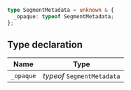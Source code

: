 ```ts
type SegmentMetadata = unknown & {
  _opaque: typeof SegmentMetadata;
};
```

## Type declaration

| Name | Type |
| ------ | ------ |
| `_opaque` | *typeof* `SegmentMetadata` |
